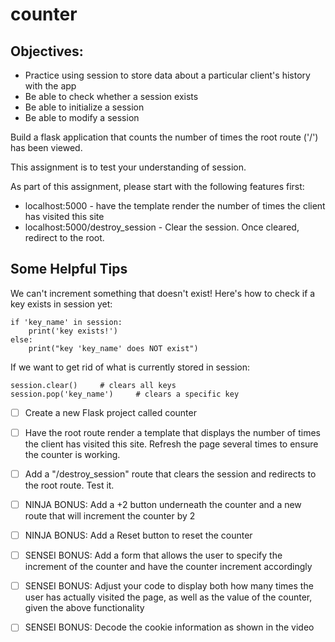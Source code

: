 # counter

## Objectives:

- Practice using session to store data about a particular client's history with the app
- Be able to check whether a session exists
- Be able to initialize a session
- Be able to modify a session


Build a flask application that counts the number of times the root route ('/') has been viewed. 

This assignment is to test your understanding of session.

As part of this assignment, please start with the following features first:

- localhost:5000 - have the template render the number of times the client has visited this site
- localhost:5000/destroy_session - Clear the session. Once cleared, redirect to the root.

## Some Helpful Tips

We can't increment something that doesn't exist! Here's how to check if a key exists in session yet:

```
if 'key_name' in session:
    print('key exists!')
else:
    print("key 'key_name' does NOT exist")
```

If we want to get rid of what is currently stored in session:

```
session.clear()		# clears all keys
session.pop('key_name')		# clears a specific key
```

- [ ] Create a new Flask project called counter

- [ ] Have the root route render a template that displays the number of times the client has visited this site. Refresh the page several times to ensure the counter is working.

- [ ] Add a "/destroy_session" route that clears the session and redirects to the root route. Test it.

- [ ] NINJA BONUS: Add a +2 button underneath the counter and a new route that will increment the counter by 2

- [ ] NINJA BONUS: Add a Reset button to reset the counter

- [ ] SENSEI BONUS: Add a form that allows the user to specify the increment of the counter and have the counter increment accordingly

- [ ] SENSEI BONUS: Adjust your code to display both how many times the user has actually visited the page, as well as the value of the counter, given the above functionality

- [ ] SENSEI BONUS: Decode the cookie information as shown in the video

